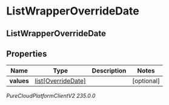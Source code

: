 # ListWrapperOverrideDate

## ListWrapperOverrideDate

## Properties

|Name | Type | Description | Notes|
|------------ | ------------- | ------------- | -------------|
| **values** | [list[OverrideDate]](OverrideDate) |  | [optional] |



_PureCloudPlatformClientV2 235.0.0_
